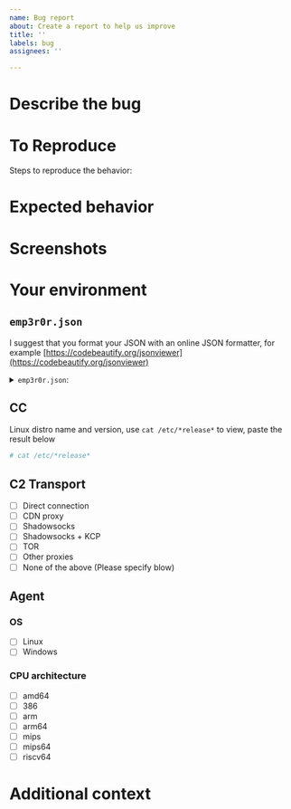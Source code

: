 ```yaml
---
name: Bug report
about: Create a report to help us improve
title: ''
labels: bug
assignees: ''

---
```


# Describe the bug

<!-- A clear and concise description of what the bug is. -->

# To Reproduce

Steps to reproduce the behavior:

<!-- 1. Step A -->
<!-- 2. Step B -->
<!-- 3. Bug -->

# Expected behavior

<!-- A clear and concise description of what you expected to happen. -->

# Screenshots

<!-- If applicable, add screenshots to help explain your problem. -->

# Your environment

## `emp3r0r.json`

I suggest that you format your JSON with an online JSON formatter,
for example [https://codebeautify.org/jsonviewer](https://codebeautify.org/jsonviewer)

<details>
<summary><code>emp3r0r.json</code>:</summary><br>
<pre>
Paste emp3r0r.json here, you can redact sensitive information
</pre>
</details>

## CC

Linux distro name and version, use `cat /etc/*release*` to view, paste the result below

```bash
# cat /etc/*release*
```

## C2 Transport

-   [ ] Direct connection
-   [ ] CDN proxy
-   [ ] Shadowsocks
-   [ ] Shadowsocks + KCP
-   [ ] TOR
-   [ ] Other proxies
-   [ ] None of the above (Please specify blow)

## Agent

### OS

-   [ ] Linux
-   [ ] Windows

### CPU architecture

-   [ ] amd64
-   [ ] 386
-   [ ] arm
-   [ ] arm64
-   [ ] mips
-   [ ] mips64
-   [ ] riscv64

# Additional context

<!-- Add any other context about the problem here. -->
